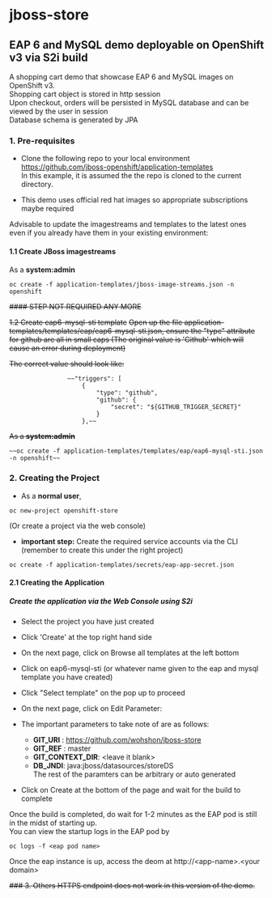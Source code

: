 # jboss-store
## EAP 6 and MySQL demo deployable on OpenShift v3 via S2i build

A shopping cart demo that showcase EAP 6 and MySQL images on OpenShift v3.  
Shopping cart object is stored in http session  
Upon checkout, orders will be persisted in MySQL database and can be viewed by the user in session   
Database schema is generated by JPA  

### 1. Pre-requisites
- Clone the following repo to your local environment  
  https://github.com/jboss-openshift/application-templates  
  In this example, it is assumed the the repo is cloned to the current directory.  

- This demo uses official red hat images so appropriate subscriptions maybe required  

Advisable to update the imagestreams and templates to the latest ones even if you already have them in your existing environment:

#### 1.1 Create JBoss imagestreams  
  As a **system:admin** 
  ```
  oc create -f application-templates/jboss-image-streams.json -n openshift
  ```
  
~~#### STEP NOT REQUIRED ANY MORE~~

~~1.2 Create eap6-mysql-sti template~~
~~Open up the file application-templates/templates/eap/eap6-mysql-sti.json, ensure the "type" attribute
  for github are all in small caps
  (The original value is 'Github' which will cause an error during deployment)~~
  
  ~~The correct value should look like:~~
  ```
                  ~~"triggers": [
                      {
                          "type": "github",
                          "github": {
                              "secret": "${GITHUB_TRIGGER_SECRET}"
                          }
                      },~~
  ```
  
  ~~As a **system:admin**~~
  ```
  ~~oc create -f application-templates/templates/eap/eap6-mysql-sti.json -n openshift~~
  ```

### 2. Creating the Project
- As a **normal user**, 
```
oc new-project openshift-store 
```
(Or create a project via the web console)

- **important step:** Create the required service accounts via the CLI (remember to create this under the right project)
```
oc create -f application-templates/secrets/eap-app-secret.json
```

#### 2.1 Creating the Application

##### Create the application via the Web Console using S2i  

- Select the project you have just created
- Click 'Create' at the top right hand side
- On the next page, click on Browse all templates at the left bottom
- Click on eap6-mysql-sti (or whatever name given to the eap and mysql template you have created)
- Click "Select template" on the pop up to proceed
- On the next page, click on Edit Parameter:
- The important parameters to take note of are as follows:
  - **GIT_URI** : https://github.com/wohshon/jboss-store
  - **GIT_REF** : master
  - **GIT_CONTEXT_DIR**: &lt;leave it blank&gt;
  - **DB_JNDI**: java:jboss/datasources/storeDS  
  The rest of the paramters can be arbitrary or auto generated
 
- Click on Create at the bottom of the page and wait for the build to complete
 
 Once the build is completed, do wait for 1-2 minutes as the EAP pod is still in the midst of starting up.  
 You can view the startup logs in the EAP pod by
```
oc logs -f <eap pod name>
```
Once the eap instance is up, access the deom at 
http://&lt;app-name&gt;.&lt;your domain&gt;

~~### 3. Others
 HTTPS endpoint does not work in this version of the demo.~~
 




